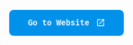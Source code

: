 <p align="center">
  <a href="https://gtumedei.github.io" target="_blank">
    <img src="./button.png" height="46" alt="Go to Website" />
  </a>
</p>
